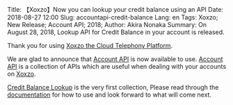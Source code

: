 Title: 【Xoxzo】Now you can lookup your credit balance using an API
Date: 2018-08-27 12:00
Slug: accountapi-credit-balance
Lang: en
Tags: Xoxzo; New Release; Account API; 2018;
Author: Akira Nonaka
Summary: On August 28, 2018, Lookup API for Credit Balance in your account is released.

Thank you for using [Xoxzo the Cloud Telephony Platform](https://www.xoxzo.com/en/).

We are glad to announce that [Account API](https://docs.xoxzo.com/en/account.html#) is now available to use.
[Account API](https://docs.xoxzo.com/en/account.html#) is a collection of APIs which are useful when dealing with your accounts
on [Xoxzo](https://www.xoxzo.com/en/).

[Credit Balance Lookup](https://docs.xoxzo.com/en/account.html#credit-balance-lookup) is the very first collection, 
Please read through the [documentation](https://docs.xoxzo.com/en/account.html#) for how to use and look forward to what will come next.

